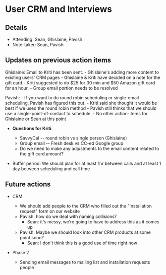 # User CRM and Interviews

## Details

- Attending: Sean, Ghislaine, Pavish
- Note-taker: Sean, Pavish

## Updates on previous action items

Ghislaine: Email to Kriti has been sent.
    - Ghislaine's adding more content to existing users' CRM pages
    - Ghislaine & Kriti have decided on a note for the gift card
    - Kriti suggested to do $25 for 30 min and $50 Amazon gift card for an hour.
    - Group email portion needs to be resolved
    
Pavish: 
    - If you want to do round robin scheduling or single-email scheduling, Pavish has figured this out.
    - Kriti said she thought it would be best if we used the round robin method
    - Pavish still thinks that we should use a single-point-of-contact to schedule.
    - No other action-items for Ghislaine or Sean at this point

- **Questions for Kriti**:
    - SavvyCal -- round robin vs single person (Ghislaine)
    - Group email -- Fresh desk vs CC-ed Google group
    - Do we need to make any adjustments to the email content related to the gift card amount?

- Buffer period: We should plan for at least 1hr between calls and at least 1 day between scheduling and call time

## Future actions

- CRM
    - We should add people to the CRM who filled out the "Installation request" form on our website
    - Pavish: how do we deal with naming collisions?
        - Sean: it's messy, we're going to have to address this as it comes up
    - Pavish: Maybe we should look into other CRM products at some point soon?
        - Sean: I don't think this is a good use of time right now

- Phase 2
    - Sending email messages to mailing list and installation requests people

